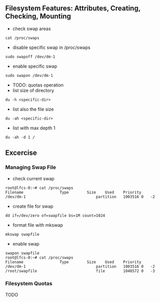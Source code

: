 ## Filesystem Features: Attributes, Creating, Checking, Mounting
- check swap areas
```
cat /proc/swaps
```

- disable specific swap in /proc/swaps
```
sudo swapoff /dev/dm-1
```

- enable specific swap
```
sudo swapon /dev/dm-1
```

- TODO: quotas operation
- list size of directory
```
du -h <specific-dir>
```
- list also the file size
```
du -ah <specific-dir>
```
- list with max depth 1
```
du -ah -d 1 /
```

## Excercise

### Managing Swap File
- check current swap
```
root@lfcs-0:~# cat /proc/swaps
Filename				Type		Size	Used	Priority
/dev/dm-1                               partition	1003516	0	-2
```
- create file for swap
```
dd if=/dev/zero of=swapfile bs=1M count=1024
```
- format file with mkswap
```
mkswap swapfile
```
- enable swap
```
swapon swapfile
root@lfcs-0:~# cat /proc/swaps
Filename				Type		Size	Used	Priority
/dev/dm-1                               partition	1003516	0	-2
/root/swapfile                          file		1048572	0	-3
```

### Filesystem Quotas
TODO
